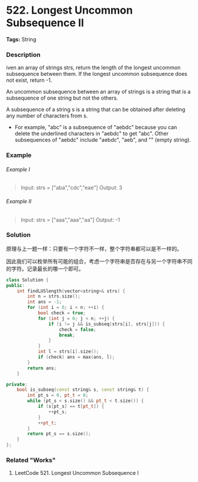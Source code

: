# 522. Longest Uncommon Subsequence II

**Tags:** String

### Description

iven an array of strings strs, return the length of the longest uncommon subsequence between them. If the longest uncommon subsequence does not exist, return -1.

An uncommon subsequence between an array of strings is a string that is a subsequence of one string but not the others.

A subsequence of a string s is a string that can be obtained after deleting any number of characters from s.

- For example, "abc" is a subsequence of "aebdc" because you can delete the underlined characters in "aebdc" to get "abc". Other subsequences of "aebdc" include "aebdc", "aeb", and "" (empty string).

### Example 

###### Example I

> Input: strs = ["aba","cdc","eae"]
> Output: 3

###### Example II

> Input: strs = ["aaa","aaa","aa"]
> Output: -1

### Solution

原理与上一题一样：只要有一个字符不一样，整个字符串都可以是不一样的。

因此我们可以枚举所有可能的组合，考虑一个字符串是否存在与另一个字符串不同的字符。记录最长的哪一个即可。

```c++
class Solution {
public:
    int findLUSlength(vector<string>& strs) {
        int n = strs.size();
        int ans = -1;
        for (int i = 0; i < n; ++i) {
            bool check = true;
            for (int j = 0; j < n; ++j) {
                if (i != j && is_subseq(strs[i], strs[j])) {
                    check = false;
                    break;
                }
            }
            int l = strs[i].size();
            if (check) ans = max(ans, l);
        }
        return ans;
    }

private:
    bool is_subseq(const string& s, const string& t) {
        int pt_s = 0, pt_t = 0;
        while (pt_s < s.size() && pt_t < t.size()) {
            if (s[pt_s] == t[pt_t]) {
                ++pt_s;
            }
            ++pt_t;
        }
        return pt_s == s.size();
    }
};
```

### Related "Works"

1. LeetCode 521. Longest Uncommon Subsequence I
